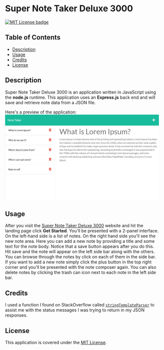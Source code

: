 # Super Note Taker Deluxe 3000
[![MIT License badge](https://img.shields.io/badge/license-MIT-yellow.svg)](https://choosealicense.com/licenses/mit/)


## Table of Contents

- [Description](#description)
- [Usage](#usage)
- [Credits](#credits)
- [License](#license)


## Description
Super Note Taker Deluxe 3000 is an application written in JavaScript using the **node.js** runtime. This application uses an **Express.js** back end and will save and retrieve note data from a JSON file. 

Here's a preview of the application:
<br>
![sample image of application](./public/assets/images/sample-image.png)



## Usage
After you visit the [Super Note Taker Deluxe 3000](https://super-note-taker-deluxe-3000.herokuapp.com) website and hit the landing page click **Get Started**. You'll be presented with a 2-panel interface. On the left-hand side is a list of notes. On the right hand side you'll see the new note area. Here you can add a new note by providing a title and some text for the note body. Notice that a save button appears after you do this. Hit save and the note will appear on the left side bar along with the others. You can browse through the notes by click on each of them in the side bar. If you want to add a new note simply click the plus button in the top right corner and you'll be presented with the note composer again. You can also delete notes by clicking the trash can icon next to each note in the left side bar.


## Credits
I used a function I found on StackOverflow called [`stringTemplateParser`](https://stackoverflow.com/a/56920019/9367208) to assist me with the status messages I was trying to return in my JSON responses.


## License
This application is covered under the [MIT License](https://choosealicense.com/licenses/mit/).



